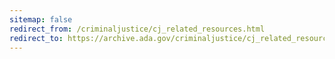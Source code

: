 ```yaml
---
sitemap: false 
redirect_from: /criminaljustice/cj_related_resources.html 
redirect_to: https://archive.ada.gov/criminaljustice/cj_related_resources.html 
---
```

